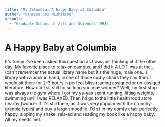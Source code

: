 ```yaml
---
title: "My Columbia: A Happy Baby at Columbia"
author: "Vanessa Cox Nishikubo"
schools:
  - "Graduate School of Arts and Sciences 1991"
---
```


# A Happy Baby at Columbia

It's funny I've been asked this question as I was just thinking of it the other day. My favorite place to relax on campus, and I did it A LOT, was at the...(can't remember the actual library name but it's the huge, main one...) library with a book in hand, in one of those cushy chairs they had then. I would sit there for 2-3 hours in perfect bliss reading assigned or un-assiged literature. How did I sit still for so long you may wonder? Well, my first stop was always the gym where I got my ya-yas spent running, lifting weights, swimming until I was RELAXED. Then I'd go to the little health food store nearby (wonder if it's still there, as it was very popular with the crunchy-granola types) and buy a large smoothie. I'd sit in my comfy chair perfectly happy, sipping my shake, relaxed and reading my book like a happy baby. All my needs met.
